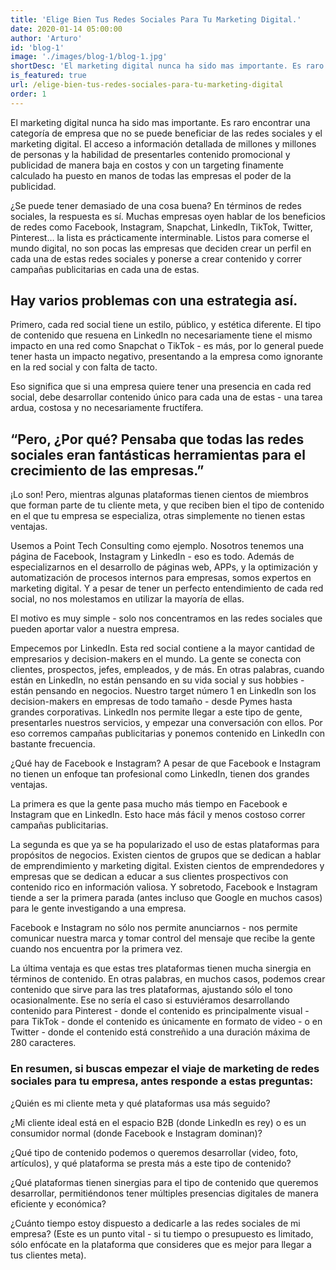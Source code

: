 ```yaml
---
title: 'Elige Bien Tus Redes Sociales Para Tu Marketing Digital.'
date: 2020-01-14 05:00:00
author: 'Arturo'
id: 'blog-1'
image: './images/blog-1/blog-1.jpg'
shortDesc: 'El marketing digital nunca ha sido mas importante. Es raro encontrar una categoría de empresa que no se puede beneficiar de las redes sociales y el marketing digital...'
is_featured: true
url: /elige-bien-tus-redes-sociales-para-tu-marketing-digital
order: 1
---
```


<div class="rn-blog-meta-area section-pb-xl">
    <div class="row">
        <div class="col-4 offset-1">
            <div class="rn-blog-content">
                <p>El marketing digital nunca ha sido mas importante. Es raro encontrar una categoría de empresa que no se puede beneficiar de las redes sociales y el marketing digital. El acceso a información detallada de millones y millones de personas y la habilidad de presentarles contenido promocional y publicidad de manera baja en costos y con un targeting finamente calculado ha puesto en manos de todas las empresas el poder de la publicidad.</p>
                <p>¿Se puede tener demasiado de una cosa buena? En términos de redes sociales, la respuesta es sí. Muchas empresas oyen hablar de los beneficios de redes como Facebook, Instagram, Snapchat, LinkedIn, TikTok, Twitter, Pinterest… la lista es prácticamente interminable. Listos para comerse el mundo digital, no son pocas las empresas que deciden crear un perfil en cada una de estas redes sociales y ponerse a crear contenido y correr campañas publicitarias en cada una de estas.</p>
                <h2>Hay varios problemas con una estrategia así.</h2>
                <p>Primero, cada red social tiene un estilo, público, y estética diferente. El tipo de contenido que resuena en LinkedIn no necesariamente tiene el mismo impacto en una red como Snapchat o TikTok - es más, por lo general puede tener hasta un impacto negativo, presentando a la empresa como ignorante en la red social y con falta de tacto.</p>
                <p>Eso significa que si una empresa quiere tener una presencia en cada red social, debe desarrollar contenido único para cada una de estas - una tarea ardua, costosa y no necesariamente fructífera.</p>
                <h2>“Pero, ¿Por qué? Pensaba que todas las redes sociales eran fantásticas herramientas para el crecimiento de las empresas.”</h2>      
                <p>¡Lo son! Pero, mientras algunas plataformas tienen cientos de miembros que forman parte de tu cliente meta, y que reciben bien el tipo de contenido en el que tu empresa se especializa, otras simplemente no tienen estas ventajas.</p>
                                 <p>Usemos a Point Tech Consulting como ejemplo. Nosotros tenemos una página de Facebook, Instagram y LinkedIn - eso es todo. Además de especializarnos en el desarrollo de páginas web, APPs, y la optimización y automatización de procesos internos para empresas, somos expertos en marketing digital. Y a pesar de tener un perfecto entendimiento de cada red social, no nos molestamos en utilizar la mayoría de ellas.</p>
                                 <p>El motivo es muy simple - solo nos concentramos en las redes sociales que pueden aportar valor a nuestra empresa.</p>
                                 <p>Empecemos por LinkedIn. Esta red social contiene a la mayor cantidad de empresarios y decision-makers en el mundo. La gente se conecta con clientes, prospectos, jefes, empleados, y de más. En otras palabras, cuando están en LinkedIn, no están pensando en su vida social y sus hobbies - están pensando en negocios. Nuestro target número 1 en LinkedIn son los decision-makers en empresas de todo tamaño - desde Pymes hasta grandes corporativas. LinkedIn nos permite llegar a este tipo de gente, presentarles nuestros servicios, y empezar una conversación con ellos. Por eso corremos campañas publicitarias y ponemos contenido en LinkedIn con bastante frecuencia.</p>
                                 <p>¿Qué hay de Facebook e Instagram? A pesar de que Facebook e Instagram no tienen un enfoque tan profesional como LinkedIn, tienen dos grandes ventajas.</p>
                                 <p>La primera es que la gente pasa mucho más tiempo en Facebook e Instagram que en LinkedIn. Esto hace más fácil y menos costoso correr campañas publicitarias.</p>
                                 <p>La segunda es que ya se ha popularizado el uso de estas plataformas para propósitos de negocios. Existen cientos de grupos que se dedican a hablar de emprendimiento y marketing digital. Existen cientos de emprendedores y empresas que se dedican a educar a sus clientes prospectivos con contenido rico en información valiosa. Y sobretodo, Facebook e Instagram tiende a ser la primera parada (antes incluso que Google en muchos casos) para le gente investigando a una empresa.</p>
                                 <p>Facebook e Instagram no sólo nos permite anunciarnos - nos permite comunicar nuestra marca y tomar control del mensaje que recibe la gente cuando nos encuentra por la primera vez.</p>
                                 <p>La última ventaja es que estas tres plataformas tienen mucha sinergia en términos de contenido. En otras palabras, en muchos casos, podemos crear contenido que sirve para las tres plataformas, ajustando sólo el tono ocasionalmente. Ese no sería el caso si estuviéramos desarrollando contenido para Pinterest - donde el contenido es principalmente visual - para TikTok - donde el contenido es únicamente en formato de video - o en Twitter - donde el contenido está constreñido a una duración máxima de 280 caracteres.</p>
                                 <h3>En resumen, si buscas empezar el viaje de marketing de redes sociales para tu empresa, antes responde a estas preguntas:</h3>
                                 <p>¿Quién es mi cliente meta y qué plataformas usa más seguido?</p>
                                 <p>¿Mi cliente ideal está en el espacio B2B (donde LinkedIn es rey) o es un consumidor normal (donde Facebook e Instagram dominan)?</p>
                                 <p>¿Qué tipo de contenido podemos o queremos desarrollar (video, foto, artículos), y qué plataforma se presta más a este tipo de contenido?</p>
                                 <p>¿Qué plataformas tienen sinergias para el tipo de contenido que queremos desarrollar, permitiéndonos tener múltiples presencias digitales de manera eficiente y económica?</p>
                                 <p>¿Cuánto tiempo estoy dispuesto a dedicarle a las redes sociales de mi empresa? (Este es un punto vital - si tu tiempo o presupuesto es limitado, sólo enfócate en la plataforma que consideres que es mejor para llegar a tus clientes meta).</p>
            </div>
        </div>
    </div>
</div>
